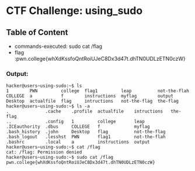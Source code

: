 # CTF Challenge: using_sudo

## Table of Content

- commands-executed: sudo cat /flag
- flag :pwn.college{whXdKssfoQntRoiUJeC8Dx3d47t.dhTN0UDLzETN0czW}


### Output:
```console
hacker@users~using-sudo:~$ ls
1        PWN         college  flag1         leap          not-the-flah
COLLEGE  a           f        instructions  myflag        output
Desktop  actualfile  flag     intructions   not-the-flag  the-flag
hacker@users~using-sudo:~$ ls -a
.              .cache    .profile  actualfile    intructions   the-flag
..             .config   1         college       leap
.ICEauthority  .dbus     COLLEGE   f             myflag
.bash_history  .john     Desktop   flag          not-the-flag
.bash_logout   .lesshst  PWN       flag1         not-the-flah
.bashrc        .local    a         instructions  output
hacker@users~using-sudo:~$ cat /flag
cat: /flag: Permission denied
hacker@users~using-sudo:~$ sudo cat /flag
pwn.college{whXdKssfoQntRoiUJeC8Dx3d47t.dhTN0UDLzETN0czW}
```
